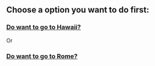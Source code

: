 ## Choose a option you want to do first:

### [Do want to go to  Hawaii?](hawaii.md)

Or

### [Do want to go to Rome?](rome.md)
